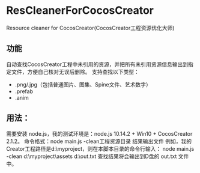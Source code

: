 # ResCleanerForCocosCreator
Resource cleaner for CocosCreator(CocosCreator工程资源优化大师)

## 功能
自动查找CocosCreator工程中未引用的资源，并把所有未引用资源信息输出到指定文件，方便自己核对无误后删除。
支持查找以下类型：
- .png/.jpg（包括普通图片、图集、Spine文件、艺术数字）
- .prefab
- .anim

## 用法：
需要安装 node.js，我的测试环境是：node.js 10.14.2 + Win10 + CocosCreator 2.1.2。
命令格式：node main.js -clean工程资源目录 结果输出文件
例如，我的Creator工程路径是d:\myproject，则在本脚本目录的命令行输入：
node main.js -clean d:\myproject\assets d:\out.txt
查找结果将会输出到D盘的 out.txt 文件中。

